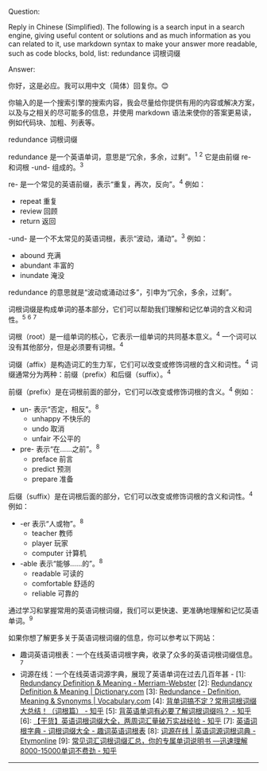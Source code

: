 Question:

Reply in Chinese (Simplified).
The following is a search input in a search engine, giving useful content or solutions and as much information as you can related to it, use markdown syntax to make your answer more readable, such as code blocks, bold, list:
redundance 词根词缀

Answer:

你好，这是必应。我可以用中文（简体）回复你。😊

你输入的是一个搜索引擎的搜索内容，我会尽量给你提供有用的内容或解决方案，以及与之相关的尽可能多的信息，并使用 markdown 语法来使你的答案更易读，例如代码块、加粗、列表等。

redundance 词根词缀

redundance 是一个英语单词，意思是“冗余，多余，过剩”。<sup>1</sup> <sup>2</sup> 它是由前缀 re- 和词根 -und- 组成的。<sup>3</sup>

re- 是一个常见的英语前缀，表示“重复，再次，反向”。<sup>4</sup> 例如：

- repeat 重复
- review 回顾
- return 返回

-und- 是一个不太常见的英语词根，表示“波动，涌动”。<sup>3</sup> 例如：

- abound 充满
- abundant 丰富的
- inundate 淹没

redundance 的意思就是“波动或涌动过多”，引申为“冗余，多余，过剩”。

词根词缀是构成单词的基本部分，它们可以帮助我们理解和记忆单词的含义和词性。<sup>5</sup> <sup>6</sup> <sup>7</sup>

词根（root）是一组单词的核心，它表示一组单词的共同基本意义。<sup>4</sup> 一个词可以没有其他部分，但是必须要有词根。<sup>4</sup>

词缀（affix）是构造词汇的生力军，它们可以改变或修饰词根的含义和词性。<sup>4</sup> 词缀通常分为两种：前缀（prefix）和后缀（suffix）。<sup>4</sup>

前缀（prefix）是在词根前面的部分，它们可以改变或修饰词根的含义。<sup>4</sup> 例如：

- un- 表示“否定，相反”。<sup>8</sup>
    - unhappy 不快乐的
    - undo 取消
    - unfair 不公平的
- pre- 表示“在……之前”。<sup>8</sup>
    - preface 前言
    - predict 预测
    - prepare 准备

后缀（suffix）是在词根后面的部分，它们可以改变或修饰词根的含义和词性。<sup>4</sup> 例如：

- -er 表示“人或物”。<sup>8</sup>
    - teacher 教师
    - player 玩家
    - computer 计算机
- -able 表示“能够……的”。<sup>8</sup>
    - readable 可读的
    - comfortable 舒适的
    - reliable 可靠的

通过学习和掌握常用的英语词根词缀，我们可以更快速、更准确地理解和记忆英语单词。<sup>9</sup>

如果你想了解更多关于英语词根词缀的信息，你可以参考以下网站：

- 趣词英语词根表：一个在线英语词根字典，收录了众多的英语词根词缀信息。<sup>7</sup>
- 词源在线：一个在线英语词源字典，展现了英语单词在过去几百年甚
\-
\[1]: [Redundancy Definition & Meaning - Merriam-Webster](https://www.merriam-webster.com/dictionary/redundancy)
\[2]: [Redundancy Definition & Meaning | Dictionary.com](https://www.dictionary.com/browse/redundancy)
\[3]: [Redundance - Definition, Meaning & Synonyms | Vocabulary.com](https://www.vocabulary.com/dictionary/redundance)
\[4]: [背单词搞不定？常用词根词缀大总结！（词根篇） - 知乎](https://zhuanlan.zhihu.com/p/135218234)
\[5]: [背英语单词有必要了解词根词缀吗？ - 知乎](https://www.zhihu.com/question/22896159)
\[6]: [【干货】英语词根词缀大全，两周词汇量破万实战经验 - 知乎](https://zhuanlan.zhihu.com/p/402771601)
\[7]: [英语词根字典 - 词根词缀大全 - 趣词英语词根表](https://www.quword.com/root/)
\[8]: [词源在线 | 英语词源词根词典 - Etymonline](https://www.etymonline.com/cn)
\[9]: [常见词汇词根词缀汇总，你的专属单词说明书 —迅速理解8000-15000单词不费劲 - 知乎](https://zhuanlan.zhihu.com/p/141536199)

<hr/>

